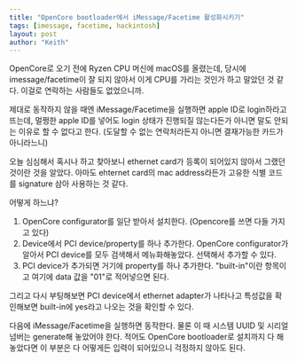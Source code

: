 ```yaml
---
title: "OpenCore bootloader에서 iMessage/Facetime 활성화시키기"
tags: [imessage, facetime, hackintosh]
layout: post
author: "Keith"
---
```


OpenCore로 오기 전에 Ryzen CPU 머신에 macOS를 올렸는데, 당시에 imessage/facetime이 잘 되지 않아서 이게 CPU를 가리는 것인가 하고 말았던 것 같다. 이걸로 연락하는 사람들도 없었으니까.

제대로 동작하지 않을 때엔 iMessage/Facetime을 실행하면 apple ID로 login하라고 뜨는데, 멀쩡한 apple ID를 넣어도 login 상태가 진행되질 않는다든가 아니면 말도 안되는 이유로 할 수 없다고 한다. (도달할 수 없는 연락처라든지 아니면 결재가능한 카드가 아니라느니)

오늘 심심해서 혹시나 하고 찾아보니 ethernet card가 등록이 되어있지 않아서 그랬던 것이란 것을 알았다. 아마도 ehternet card의 mac address라든가 고유한 식별 코드를 signature 삼아 사용하는 것 같다.

어떻게 하느냐?

1) OpenCore configurator를 일단 받아서 설치한다. (Opencore를 쓰면 다들 가지고 있다)
2) Device에서 PCI device/property를 하나 추가한다. OpenCore configurator가 알아서 PCI device를 모두 검색해서 메뉴화해놓았다. 선택해서 추가할 수 있다.
3) PCI device가 추가되면 거기에 property를 하나 추가한다. "built-in"이란 항목이고 여기에 data 값을 "01"로 적어넣으면 된다.

그리고 다시 부팅해보면 PCI device에서 ethernet adapter가 나타나고 특성값을 확인해보면 built-in에 yes라고 나오는 것을 확인할 수 있다.

다음에 iMessage/Facetime을 실행하면 동작한다. 물론 이 때 시스템 UUID 및 시리얼 넘버는 generate해 놓았어야 한다. 적어도 OpenCore bootloader로 설치까지 다 해놓았다면 이 부분은 다 어떻게든 입력이 되어있으니 걱정하지 않아도 된다. 